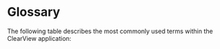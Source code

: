 # Glossary
The following table describes the most commonly used terms within the ClearView application: